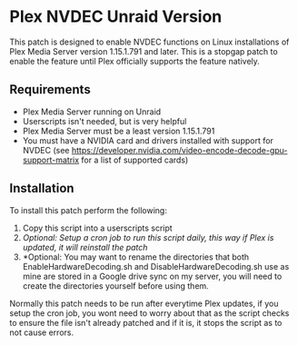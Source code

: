 # Plex NVDEC Unraid Version

This patch is designed to enable NVDEC functions on Linux installations of Plex Media Server version 1.15.1.791 and later. This is a stopgap patch to enable the feature until Plex officially supports the feature natively.

## Requirements

- Plex Media Server running on Unraid 
- Userscripts isn't needed, but is very helpful
- Plex Media Server must be a least version 1.15.1.791
- You must have a NVIDIA card and drivers installed with support for NVDEC (see https://developer.nvidia.com/video-encode-decode-gpu-support-matrix for a list of supported cards)

## Installation

To install this patch perform the following:
1. Copy this script into a userscripts script
2. *Optional: Setup a cron job to run this script daily, this way if Plex is updated, it will reinstall the patch*
3. *Optional: You may want to rename the directories that both EnableHardwareDecoding.sh and DisableHardwareDecoding.sh use as mine are stored in a Google drive sync on my server, you will need to create the directories yourself before using them.

Normally this patch needs to be run after everytime Plex updates, if you setup the cron job, you wont need to worry about that as the script checks to ensure the file isn't already patched and if it is, it stops the script as to not cause errors.
